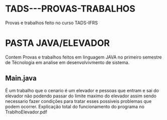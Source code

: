 # TADS---PROVAS-TRABALHOS
Provas e trabalhos feito no curso TADS-IFRS

# PASTA JAVA/ELEVADOR

Contem Provas e trabalhos feitos em linguagem JAVA no primeiro semestre de Técnologia em analise em desenvolvivmento de sistema.

<h2>Main.java</h2>
É um trabalho que o cenario é um elevador e pessoas que entram e sai do elevador não podendo passar do limite maximo do elevador assim sendo necessario fazer condições para tratar esses possiveis problemas que podem ocorrer. Explicação total do funcionamento do programa no TrablhoElevador.pdf
